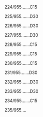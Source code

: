 224/955.......C15 


225/955.......D30 


226/955.......D30 


227/955.......D30 


228/955.......C15 


229/955.......C15 


230/955.......C15 


231/955.......D30 


232/955.......D30 


233/955.......D30 


234/955.......C15 


235/955.... 

